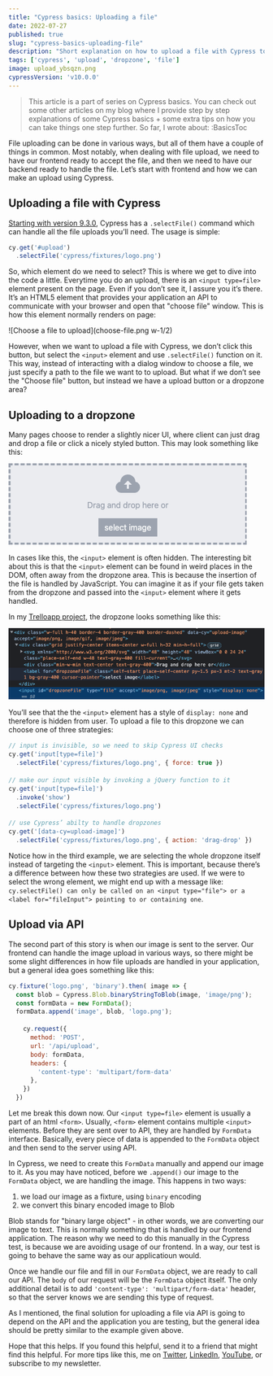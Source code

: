 ```yaml
---
title: "Cypress basics: Uploading a file"
date: 2022-07-27
published: true
slug: "cypress-basics-uploading-file"
description: "Short explanation on how to upload a file with Cypress to a drag and drop element, inputs or directly by calling your API"
tags: ['cypress', 'upload', 'dropzone', 'file']
image: upload_ybsqzn.png
cypressVersion: 'v10.0.0'
---
```

>This article is a part of series on Cypress basics. You can check out some other articles on my blog where I provide step by step explanations of some Cypress basics + some extra tips on how you can take things one step further. So far, I wrote about:
> :BasicsToc

File uploading can be done in various ways, but all of them have a couple of things in common. Most notably, when dealing with file upload, we need to have our frontend ready to accept the file, and then we need to have our backend ready to handle the file. Let’s start with frontend and how we can make an upload using Cypress.

## Uploading a file with Cypress
[Starting with version 9.3.0](https://docs.cypress.io/guides/references/changelog#9-3-0), Cypress has a `.selectFile()` command which can handle all the file uploads you’ll need. The usage is simple:

```js
cy.get('#upload')
  .selectFile('cypress/fixtures/logo.png')
```

So, which element do we need to select? This is where we get to dive into the code a little. Everytime you do an upload, there is an `<input type=file>` element present on the page. Even if you don’t see it, I assure you it’s there. It’s an HTML5 element that provides your application an API to communicate with your browser and open that "choose file" window. This is how this element normally renders on page:

![Choose a file to upload](choose-file.png w-1/2)

However, when we want to upload a file with Cypress, we don’t click this button, but select the `<input>` element and use `.selectFile()` function on it. This way, instead of interacting with a dialog window to choose a file, we just specify a path to the file we want to to upload. But what if we don’t see the "Choose file" button, but instead we have a upload button or a dropzone area?

## Uploading to a dropzone
Many pages choose to render a slightly nicer UI, where client can just drag and drop a file or click a nicely styled button. This may look something like this:

![Dropzone UI](dropzone.png)


In cases like this, the `<input>` element is often hidden. The interesting bit about this is that the `<input>` element can be found in weird places in the DOM, often away from the dropzone area. This is because the insertion of the file is handled by JavaScript. You can imagine it as if your file gets taken from the dropzone and passed into the `<input>` element where it gets handled.

In my [Trelloapp project](https://github.com/filiphric/trelloapp-vue-vite-ts), the dropzone looks something like this:

![Dropzone DOM](dropzone-input.png)

You’ll see that the the `<input>` element has a style of `display: none` and therefore is hidden from user. To upload a file to this dropzone we can choose one of three strategies:

```js
// input is invisible, so we need to skip Cypress UI checks
cy.get('input[type=file]')
  .selectFile('cypress/fixtures/logo.png', { force: true })

// make our input visible by invoking a jQuery function to it
cy.get('input[type=file]')
  .invoke('show')
  .selectFile('cypress/fixtures/logo.png')

// use Cypress’ abilty to handle dropzones
cy.get('[data-cy=upload-image]')
  .selectFile('cypress/fixtures/logo.png', { action: 'drag-drop' })
```

Notice how in the third example, we are selecting the whole dropzone itself instead of targeting the `<input>` element. This is important, because there’s a difference between how these two strategies are used. If we were to select the wrong element, we might end up with a message like: `cy.selectFile() can only be called on an <input type="file"> or a <label for="fileInput"> pointing to or containing one`. 

## Upload via API
The second part of this story is when our image is sent to the server. Our frontend can handle the image upload in various ways, so there might be some slight differences in how file uploads are handled in your application, but a general idea goes something like this:

```js
cy.fixture('logo.png', 'binary').then( image => {
  const blob = Cypress.Blob.binaryStringToBlob(image, 'image/png');
  const formData = new FormData();
  formData.append('image', blob, 'logo.png');

    cy.request({
      method: 'POST', 
      url: '/api/upload',
      body: formData,
      headers: {
        'content-type': 'multipart/form-data'
      },
    })
  })
  ```

  Let me break this down now. Our `<input type=file>` element is usually a part of an html `<form>`. Usually, `<form>` element contains multiple `<input>` elements. Before they are sent over to API, they are handled by `FormData` interface. Basically, every piece of data is appended to the `FormData` object and then send to the server using API.

In Cypress, we need to create this `FormData` manually and append our image to it. As you may have noticed, before we `.append()` our image to the `FormData` object, we are handling the image. This happens in two ways:

1. we load our image as a fixture, using `binary` encoding
2. we convert this binary encoded image to Blob

Blob stands for "binary large object" - in other words, we are converting our image to text. This is normally something that is handled by our frontend application. The reason why we need to do this manually in the Cypress test, is because we are avoiding usage of our frontend. In a way, our test is going to behave the same way as our applicatioun would.

Once we handle our file and fill in our `FormData` object, we are ready to call our API. The `body` of our request will be the `FormData` object itself. The only additional detail is to add `'content-type': 'multipart/form-data'` header, so that the server knows we are sending this type of request.

As I mentioned, the final solution for uploading a file via API is going to depend on the API and the application you are testing, but the general idea should be pretty similar to the example given above.

Hope that this helps. If you found this helpful, send it to a friend that might find this helpful. For more tips like this, me on [Twitter](https://twitter.com/filip_hric/), [LinkedIn](https://www.linkedin.com/in/filip-hric-11a5b1126/), [YouTube](https://www.youtube.com/channel/UCDOCAVIhSh5VpJMEfdak1OA), or subscribe to my newsletter.